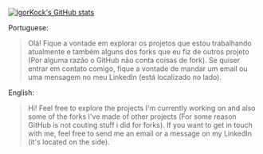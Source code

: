 [![IgorKock's GitHub stats](https://github-readme-stats.vercel.app/api?username=IgorKock)](https://github.com/anuraghazra/github-readme-stats)

Portuguese:
> Olá!
>Fique a vontade em explorar os projetos que estou trabalhando atualmente e também alguns dos forks que eu fiz de outros projeto (Por alguma razão o GitHub não conta coisas de fork).
>Se quiser entrar em contato comigo, fique a vontade de mandar um email ou uma mensagem no meu LinkedIn (está localizado no lado).

English:
> Hi!
> Feel free to explore the projects I'm currently working on and also some of the forks I've made of other projects (For some reason GitHub is not couting stuff i did for forks).
> If you want to get in touch with me, feel free to send me an email or a message on my LinkedIn (it's located on the side).